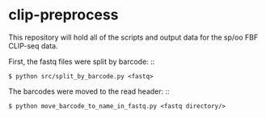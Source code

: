 # clip-preprocess

This repository will hold all of the scripts and output data for the sp/oo FBF CLIP-seq data.

First, the fastq files were split by barcode: ::

	$ python src/split_by_barcode.py <fastq>

The barcodes were moved to the read header: ::

	$ python move_barcode_to_name_in_fastq.py <fastq directory/>
